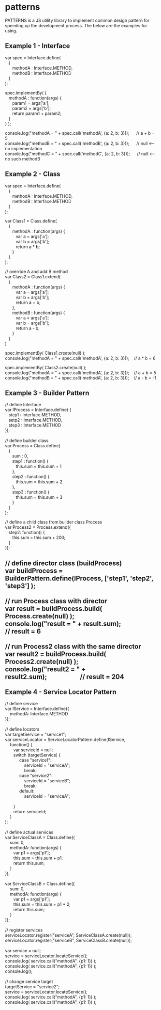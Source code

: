 # patterns
PATTERNS is a JS utility library to implement common design pattern for speeding up the development process. The below are the examples for using.

Example 1 - Interface
---------------------
var spec = Interface.define(<br/>
&nbsp;&nbsp;&nbsp;{<br/>
&nbsp;&nbsp;&nbsp;&nbsp;&nbsp;&nbsp;methodA : Interface.METHOD,<br/>
&nbsp;&nbsp;&nbsp;&nbsp;&nbsp;&nbsp;methodB : Interface.METHOD<br/>
&nbsp;&nbsp;&nbsp;}<br/>
);<br/>

spec.implementBy( {<br/>
&nbsp;&nbsp;&nbsp;methodA : function(args) {<br/>
&nbsp;&nbsp;&nbsp;&nbsp;&nbsp;&nbsp;param1 = args['a'];<br/>
&nbsp;&nbsp;&nbsp;&nbsp;&nbsp;&nbsp;param2 = args['b'];<br/>
&nbsp;&nbsp;&nbsp;&nbsp;&nbsp;&nbsp;return param1 + param2;<br/>
&nbsp;&nbsp;&nbsp;}<br/>
} );<br/>

console.log("methodA = " + spec.call('methodA', {a: 2, b: 3}));&nbsp;&nbsp;&nbsp;&nbsp;&nbsp;&nbsp;// a + b = 5<br/>
console.log("methodB = " + spec.call('methodB', {a: 2, b: 3}));&nbsp;&nbsp;&nbsp;&nbsp;&nbsp;&nbsp;// null <-- no implementation<br/>
console.log("methodC = " + spec.call('methodC', {a: 2, b: 3}));&nbsp;&nbsp;&nbsp;&nbsp;&nbsp;&nbsp;// null <-- no such methodB<br/>

Example 2 - Class
-----------------
var spec = Interface.define(<br/>
&nbsp;&nbsp;&nbsp;{<br/>
&nbsp;&nbsp;&nbsp;&nbsp;&nbsp;&nbsp;methodA : Interface.METHOD,<br/>
&nbsp;&nbsp;&nbsp;&nbsp;&nbsp;&nbsp;methodB : Interface.METHOD<br/>
&nbsp;&nbsp;&nbsp;}<br/>
);<br/>

var Class1 = Class.define(<br/>
&nbsp;&nbsp;&nbsp;{<br/>
&nbsp;&nbsp;&nbsp;&nbsp;&nbsp;&nbsp;methodA : function(args) {<br/>
&nbsp;&nbsp;&nbsp;&nbsp;&nbsp;&nbsp;&nbsp;&nbsp;&nbsp;var a = args['a'];<br/>
&nbsp;&nbsp;&nbsp;&nbsp;&nbsp;&nbsp;&nbsp;&nbsp;&nbsp;var b = args['b'];<br/>
&nbsp;&nbsp;&nbsp;&nbsp;&nbsp;&nbsp;&nbsp;&nbsp;&nbsp;return a * b;<br/>
&nbsp;&nbsp;&nbsp;&nbsp;&nbsp;&nbsp;}<br/>
&nbsp;&nbsp;&nbsp;}<br/>
);<br/>

// override A and add B method<br/>
var Class2 = Class1.extend(<br/>
&nbsp;&nbsp;&nbsp;{<br/>
&nbsp;&nbsp;&nbsp;&nbsp;&nbsp;&nbsp;methodA : function(args) {<br/>
&nbsp;&nbsp;&nbsp;&nbsp;&nbsp;&nbsp;&nbsp;&nbsp;&nbsp;var a = args['a'];<br/>
&nbsp;&nbsp;&nbsp;&nbsp;&nbsp;&nbsp;&nbsp;&nbsp;&nbsp;var b = args['b'];<br/>
&nbsp;&nbsp;&nbsp;&nbsp;&nbsp;&nbsp;&nbsp;&nbsp;&nbsp;return a + b;<br/>
&nbsp;&nbsp;&nbsp;&nbsp;&nbsp;&nbsp;},<br/>
&nbsp;&nbsp;&nbsp;&nbsp;&nbsp;&nbsp;methodB : function(args) {<br/>
&nbsp;&nbsp;&nbsp;&nbsp;&nbsp;&nbsp;&nbsp;&nbsp;&nbsp;var a = args['a'];<br/>
&nbsp;&nbsp;&nbsp;&nbsp;&nbsp;&nbsp;&nbsp;&nbsp;&nbsp;var b = args['b'];<br/>
&nbsp;&nbsp;&nbsp;&nbsp;&nbsp;&nbsp;&nbsp;&nbsp;&nbsp;return a - b;<br/>
&nbsp;&nbsp;&nbsp;&nbsp;&nbsp;&nbsp;}<br/>
&nbsp;&nbsp;&nbsp;}<br/>
)<br/>

spec.implementBy( Class1.create(null) );<br/>
console.log("methodA = " + spec.call('methodA', {a: 2, b: 3}));&nbsp;&nbsp;&nbsp; // a * b = 6<br/>

spec.implementBy( Class2.create(null) );<br/>
console.log("methodA = " + spec.call('methodA', {a: 2, b: 3}));&nbsp;&nbsp;&nbsp; // a + b = 5<br/>
console.log("methodB = " + spec.call('methodA', {a: 2, b: 3}));&nbsp;&nbsp;&nbsp; // a - b = -1<br/>

Example 3 - Builder Pattern
---------------------------
// define Interface<br/>
var IProcess = Interface.define( {<br/>
&nbsp;&nbsp;&nbsp;step1 : Interface.METHOD,<br/>
&nbsp;&nbsp;&nbsp;setp2 : Interface.METHOD,<br/>
&nbsp;&nbsp;&nbsp;step3 : Interface.METHOD<br/>
});<br/>
<br/>
// define builder class<br/>
var Process = Class.define(<br/>
&nbsp;&nbsp;&nbsp;{<br/>
&nbsp;&nbsp;&nbsp;&nbsp;&nbsp;&nbsp;sum : 0,<br/>
&nbsp;&nbsp;&nbsp;&nbsp;&nbsp;&nbsp;step1 : function() {<br/>
&nbsp;&nbsp;&nbsp;&nbsp;&nbsp;&nbsp;&nbsp;&nbsp;&nbsp;this.sum = this.sum + 1<br/>
&nbsp;&nbsp;&nbsp;&nbsp;&nbsp;&nbsp;},<br/>
&nbsp;&nbsp;&nbsp;&nbsp;&nbsp;&nbsp;step2 : function() {<br/>
&nbsp;&nbsp;&nbsp;&nbsp;&nbsp;&nbsp;&nbsp;&nbsp;&nbsp;this.sum = this.sum + 2<br/>
&nbsp;&nbsp;&nbsp;&nbsp;&nbsp;&nbsp;},<br/>
&nbsp;&nbsp;&nbsp;&nbsp;&nbsp;&nbsp;step3 : function() {<br/>
&nbsp;&nbsp;&nbsp;&nbsp;&nbsp;&nbsp;&nbsp;&nbsp;&nbsp;this.sum = this.sum + 3<br/>
&nbsp;&nbsp;&nbsp;&nbsp;&nbsp;&nbsp;}<br/>
&nbsp;&nbsp;&nbsp;}<br/>
);<br/>

// define a child class from builder class Process<br/>
var Process2 = Process.extend({<br/>
&nbsp;&nbsp;&nbsp;step2: function() {<br/>
&nbsp;&nbsp;&nbsp;&nbsp;&nbsp;&nbsp;this.sum = this.sum + 200;<br/>
&nbsp;&nbsp;&nbsp;}<br/>
});<br/>

// define director class (buildProcess)<br/>
var buildProcess = BuilderPattern.define(IProcess, ['step1', 'step2', 'step3'] );<br/>
<br/>
// run Process class with director<br/>
var result = buildProcess.build( Process.create(null) );<br/>
console.log("result = " + result.sum);&nbsp;&nbsp;&nbsp;&nbsp;&nbsp;&nbsp;&nbsp;&nbsp;&nbsp;&nbsp;&nbsp;&nbsp;&nbsp;&nbsp;&nbsp;&nbsp;&nbsp;&nbsp;&nbsp;&nbsp;&nbsp;&nbsp;&nbsp;&nbsp; // result = 6<br/>
<br/>
// run Process2 class with the same director<br/>
var result2 = buildProcess.build( Process2.create(null) );<br/>
console.log("result2 = " + result2.sum);&nbsp;&nbsp;&nbsp;&nbsp;&nbsp;&nbsp;&nbsp;&nbsp;&nbsp;&nbsp;&nbsp;&nbsp;&nbsp;&nbsp;&nbsp;&nbsp;&nbsp;&nbsp;&nbsp;&nbsp;&nbsp;  // result = 204<br/>
<br/>
Example 4 - Service Locator Pattern
-----------------------------------
// define service<br/>var IService = Interface.define({<br>
&nbsp;&nbsp;&nbsp; methodA: Interface.METHOD<br>
});<br>
<br>
// define locators<br>
var targetService = "service1";<br>var serviceLocator = ServiceLocatorPattern.define(IService,<br>
&nbsp;&nbsp;&nbsp; function() {<br>
&nbsp;&nbsp;&nbsp;&nbsp;&nbsp;&nbsp;  var serviceId = null;<br>
&nbsp;&nbsp;&nbsp;&nbsp;&nbsp;&nbsp;  switch (targetService) {<br>
&nbsp;&nbsp;&nbsp;&nbsp;&nbsp;&nbsp;&nbsp;&nbsp;&nbsp;&nbsp;&nbsp;&nbsp;case "service1":<br>
&nbsp;&nbsp;&nbsp;&nbsp;&nbsp;&nbsp;&nbsp;&nbsp;&nbsp;&nbsp;&nbsp;&nbsp;&nbsp;&nbsp;&nbsp; serviceId = "serviceA";<br>
&nbsp;&nbsp;&nbsp;&nbsp;&nbsp;&nbsp;&nbsp;&nbsp;&nbsp;&nbsp;&nbsp;&nbsp;&nbsp;&nbsp;&nbsp; break;<br>
&nbsp;&nbsp;&nbsp;&nbsp;&nbsp;&nbsp;&nbsp;&nbsp;&nbsp;&nbsp;&nbsp;&nbsp;case "service2":<br>
&nbsp;&nbsp;&nbsp;&nbsp;&nbsp;&nbsp;&nbsp;&nbsp;&nbsp;&nbsp;&nbsp;&nbsp;&nbsp;&nbsp;&nbsp; serviceId = "serviceB";<br>
&nbsp;&nbsp;&nbsp;&nbsp;&nbsp;&nbsp;&nbsp;&nbsp;&nbsp;&nbsp;&nbsp;&nbsp;&nbsp;&nbsp;&nbsp; break;<br>
&nbsp;&nbsp;&nbsp;&nbsp;&nbsp;&nbsp;&nbsp;&nbsp;&nbsp;&nbsp;&nbsp;&nbsp;default:<br>
&nbsp;&nbsp;&nbsp;&nbsp;&nbsp;&nbsp;&nbsp;&nbsp;&nbsp;&nbsp;&nbsp;&nbsp;&nbsp;&nbsp;&nbsp; serviceId = "serviceA";<br>
<br>
&nbsp;&nbsp;&nbsp;&nbsp;&nbsp;&nbsp;  }<br>
&nbsp;&nbsp;&nbsp;&nbsp;&nbsp;&nbsp;  return serviceId;<br>
&nbsp;&nbsp;&nbsp; }<br>
);<br>
<br>
// define actual services<br>
var ServiceClassA = Class.define({<br>
&nbsp;&nbsp;&nbsp; sum: 0,<br>
&nbsp;&nbsp;&nbsp; methodA: function(args) {<br>
&nbsp;&nbsp;&nbsp;&nbsp;&nbsp;&nbsp;  var p1 = args['p1'];<br>
&nbsp;&nbsp;&nbsp;&nbsp;&nbsp;&nbsp;  this.sum = this.sum + p1;<br>
&nbsp;&nbsp;&nbsp;&nbsp;&nbsp;&nbsp;  return this.sum;<br>
&nbsp;&nbsp;&nbsp; }<br>
});<br>
<br>
var ServiceClassB = Class.define({<br>
&nbsp;&nbsp;&nbsp; sum: 0,<br>
&nbsp;&nbsp;&nbsp; methodA: function(args) {<br>
&nbsp;&nbsp;&nbsp;&nbsp;&nbsp;&nbsp;  var p1 = args['p1'];<br>
&nbsp;&nbsp;&nbsp;&nbsp;&nbsp;&nbsp;  this.sum = this.sum + p1 * 2;<br>
&nbsp;&nbsp;&nbsp;&nbsp;&nbsp;&nbsp;  return this.sum;<br>
&nbsp;&nbsp;&nbsp; }<br>
});<br>
<br>
// register services<br>
serviceLocator.register("serviceA", ServiceClassA.create(null));<br>
serviceLocator.register("serviceB", ServiceClassB.create(null));<br>
<br>
var service = null;<br>
service = serviceLocator.locateService();<br>
console.log( service.call("methodA", {p1: 1}) );<br>
console.log( service.call("methodA", {p1: 1}) );<br>
console.log();<br>
<br>
// change service target<br>
targetService = "service2";<br>
service = serviceLocator.locateService();<br>
console.log( service.call("methodA", {p1: 1}) );<br>
console.log( service.call("methodA", {p1: 1}) );<br>
